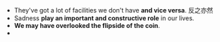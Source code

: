 * They've got a lot of facilities we don't have **and vice versa**. 反之亦然 
* Sadness **play an important and constructive role** in our lives.
* **We may have overlooked the flipside of the coin**.
* 